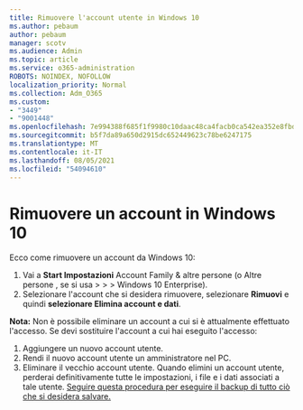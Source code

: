 ```yaml
---
title: Rimuovere l'account utente in Windows 10
ms.author: pebaum
author: pebaum
manager: scotv
ms.audience: Admin
ms.topic: article
ms.service: o365-administration
ROBOTS: NOINDEX, NOFOLLOW
localization_priority: Normal
ms.collection: Adm_O365
ms.custom:
- "3449"
- "9001448"
ms.openlocfilehash: 7e994388f685f1f9980c10daac48ca4facb0ca542ea352e8fbd31bf451cff305
ms.sourcegitcommit: b5f7da89a650d2915dc652449623c78be6247175
ms.translationtype: MT
ms.contentlocale: it-IT
ms.lasthandoff: 08/05/2021
ms.locfileid: "54094610"
---
```

# <a name="remove-an-account-in-windows-10"></a>Rimuovere un account in Windows 10

Ecco come rimuovere un account da Windows 10:

1. Vai a **Start Impostazioni** Account Family & altre persone (o Altre persone , se si usa  >    >    >   Windows 10 Enterprise). 
2. Selezionare l'account che si desidera rimuovere, selezionare **Rimuovi** e quindi **selezionare Elimina account e dati**.
 
**Nota:** Non è possibile eliminare un account a cui si è attualmente effettuato l'accesso.  Se devi sostituire l'account a cui hai eseguito l'accesso:

1. Aggiungere un nuovo account utente.
2. Rendi il nuovo account utente un amministratore nel PC.
3. Eliminare il vecchio account utente. Quando elimini un account utente, perderai definitivamente tutte le impostazioni, i file e i dati associati a tale utente. [Seguire questa procedura per eseguire il backup di tutto ciò che si desidera salvare.](https://support.microsoft.com/help/4027408/windows-10-backup-and-restore)